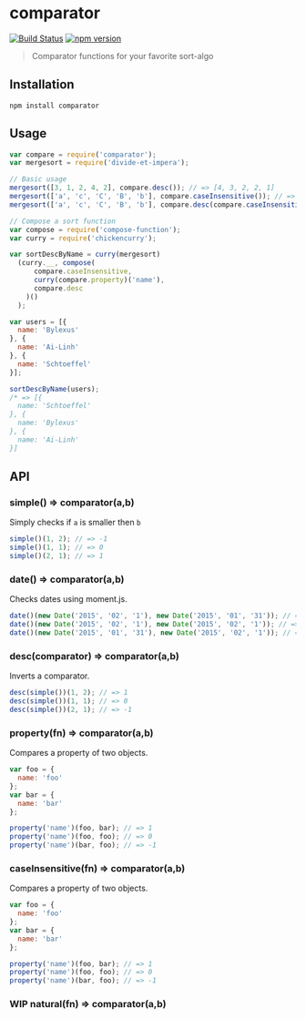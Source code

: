 comparator
================

[![Build Status](https://travis-ci.org/stoeffel/comparator.svg)](https://travis-ci.org/stoeffel/comparator) [![npm version](https://badge.fury.io/js/comparator.svg)](http://badge.fury.io/js/comparator)
> Comparator functions for your favorite sort-algo

Installation
------------

`npm install comparator`

Usage
-----

```js
var compare = require('comparator');
var mergesort = require('divide-et-impera');

// Basic usage
mergesort([3, 1, 2, 4, 2], compare.desc()); // => [4, 3, 2, 2, 1]
mergesort(['a', 'c', 'C', 'B', 'b'], compare.caseInsensitive()); // => ['a', 'B', 'b', 'c', 'C']
mergesort(['a', 'c', 'C', 'B', 'b'], compare.desc(compare.caseInsensitive())); // => ['B', 'b', 'c', 'C', 'a']

// Compose a sort function
var compose = require('compose-function');
var curry = require('chickencurry');

var sortDescByName = curry(mergesort)
  (curry.__, compose(
      compare.caseInsensitive,
      curry(compare.property)('name'),
      compare.desc
    )()
  ); 

var users = [{
  name: 'Bylexus'
}, {
  name: 'Ai-Linh'
}, {
  name: 'Schtoeffel'
}];

sortDescByName(users); 
/* => [{
  name: 'Schtoeffel'
}, {
  name: 'Bylexus'
}, {
  name: 'Ai-Linh'
}]
```

API
---

### simple() => comparator(a,b)

Simply checks if `a` is smaller then `b`

```js
simple()(1, 2); // => -1
simple()(1, 1); // => 0
simple()(2, 1); // => 1
```


### date() => comparator(a,b)

Checks dates using moment.js.

```js
date()(new Date('2015', '02', '1'), new Date('2015', '01', '31')); // => -1
date()(new Date('2015', '02', '1'), new Date('2015', '02', '1')); // => 0
date()(new Date('2015', '01', '31'), new Date('2015', '02', '1')); // => 1
```


### desc(comparator) => comparator(a,b)

Inverts a comparator.

```js
desc(simple())(1, 2); // => 1
desc(simple())(1, 1); // => 0
desc(simple())(2, 1); // => -1
```


### property(fn) => comparator(a,b)

Compares a property of two objects.

```js
var foo = {
  name: 'foo'
};
var bar = {
  name: 'bar'
};

property('name')(foo, bar); // => 1
property('name')(foo, foo); // => 0
property('name')(bar, foo); // => -1
```


### caseInsensitive(fn) => comparator(a,b)

Compares a property of two objects.

```js
var foo = {
  name: 'foo'
};
var bar = {
  name: 'bar'
};

property('name')(foo, bar); // => 1
property('name')(foo, foo); // => 0
property('name')(bar, foo); // => -1
```


### WIP natural(fn) => comparator(a,b)
